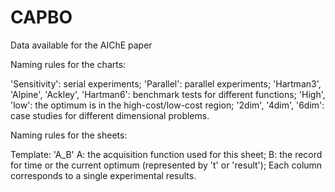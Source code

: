 # CAPBO
Data available for the AIChE paper


Naming rules for the charts:

'Sensitivity': serial experiments; 'Parallel': parallel experiments;
'Hartman3', 'Alpine', 'Ackley', 'Hartman6': benchmark tests for different functions;
'High', 'low': the optimum is in the high-cost/low-cost region;
'2dim', '4dim', '6dim': case studies for different dimensional problems.

Naming rules for the sheets:

Template: 'A_B'
A: the acquisition function used for this sheet;
B: the record for time or the current optimum (represented by 't' or 'result');
Each column corresponds to a single experimental results.
